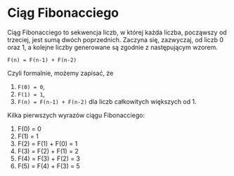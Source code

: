 # Ciąg Fibonacciego

Ciąg Fibonacciego to sekwencja liczb, w której każda liczba, począwszy od trzeciej, jest sumą dwóch poprzednich. Zaczyna się, zazwyczaj, od liczb 0 oraz 1, a kolejne liczby generowane są zgodnie z następującym wzorem.
```
F(n) = F(n-1) + F(n-2)
```

Czyli formalnie, możemy zapisać, że
1. `F(0) = 0`,
2. `F(1) = 1`,
3. `F(n) = F(n-1) + F(n-2)` dla liczb całkowitych większych od 1. 

Kilka pierwszych wyrazów ciągu Fibonacciego:
1. F(0) = 0
2. F(1) = 1
3. F(2) = F(1) + F(0) = 1
4. F(3) = F(2) + F(1) = 2
5. F(4) = F(3) + F(2) = 3
6. F(5) = F(4) + F(3) = 5